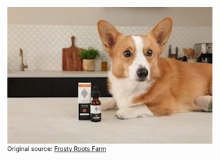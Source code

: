 ![Frosty Roots Farm](https://raw.githubusercontent.com/nikole-flowers/leo-work/main/FrostyRootsFarm/FrostyRootsFarm.jpeg "Frosty Roots Farm")
</br>
Original source: [Frosty Roots Farm](https://frostyrootsfarm.com/product/pet-cbd-600mg/)